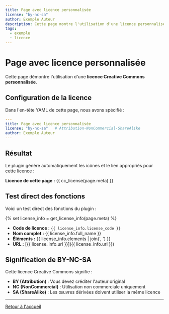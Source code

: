 ```yaml
---
title: Page avec licence personnalisée
license: "by-nc-sa"
author: Exemple Auteur
description: Cette page montre l'utilisation d'une licence personnalisée
tags:
  - exemple
  - licence
---
```


# Page avec licence personnalisée

Cette page démontre l'utilisation d'une **licence Creative Commons personnalisée**.

## Configuration de la licence

Dans l'en-tête YAML de cette page, nous avons spécifié :

```yaml
---
title: Page avec licence personnalisée
license: "by-nc-sa"   # Attribution-NonCommercial-ShareAlike
author: Exemple Auteur
---
```

## Résultat

Le plugin génère automatiquement les icônes et le lien appropriés pour cette licence :

**Licence de cette page :** {{ cc_license(page.meta) }}

## Test direct des fonctions

Voici un test direct des fonctions du plugin :

{% set license_info = get_license_info(page.meta) %}

- **Code de licence :** `{{ license_info.license_code }}`
- **Nom complet :** {{ license_info.full_name }}
- **Éléments :** {{ license_info.elements | join(', ') }}
- **URL :** [{{ license_info.url }}]({{ license_info.url }})

## Signification de BY-NC-SA

Cette licence Creative Commons signifie :

- **BY (Attribution)** : Vous devez créditer l'auteur original
- **NC (NonCommercial)** : Utilisation non commerciale uniquement
- **SA (ShareAlike)** : Les œuvres dérivées doivent utiliser la même licence

---

[Retour à l'accueil](index.md)
